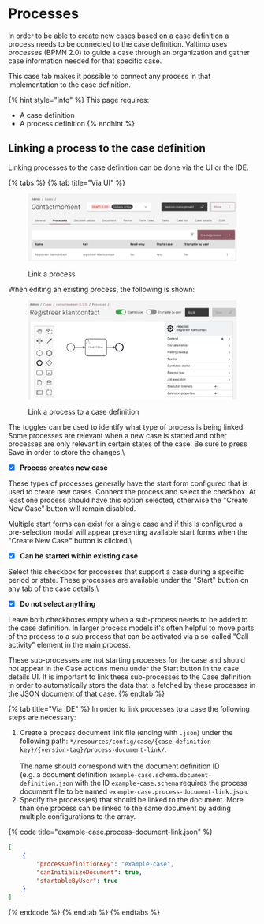 # Processes

In order to be able to create new cases based on a case definition a process needs to be connected to the case definition. Valtimo uses processes (BPMN 2.0) to guide a case through an organization and gather case information needed for that specific case.

This case tab makes it possible to connect any process in that implementation to the case definition.

{% hint style="info" %}
This page requires:

* A case definition
* A process definition
{% endhint %}

## Linking a process to the case definition

Linking processes to the case definition can be done via the UI or the IDE.

{% tabs %}
{% tab title="Via UI" %}
<figure><img src="../../.gitbook/assets/image (32) (1).png" alt=""><figcaption><p>Link a process</p></figcaption></figure>

When editing an existing process, the following is shown:

<div align="left" data-full-width="false"><figure><img src="../../.gitbook/assets/image (33) (1).png" alt=""><figcaption><p>Link a process to a case definition</p></figcaption></figure></div>

The toggles can be used to identify what type of process is being linked. Some processes are relevant when a new case is started and other processes are only relevant in certain states of the case. Be sure to press Save in order to store the changes.\


* [x] **Process creates new case**

These types of processes generally have the start form configured that is used to create new cases. Connect the process and select the checkbox. At least one process should have this option selected, otherwise the "Create New Case" button will remain disabled.

Multiple start forms can exist for a single case and if this is configured a pre-selection modal will appear presenting available start forms when the "Create New Cas&#x65;**"** button is clicked.\


* [x] **Can be started within existing case**

Select this checkbox for processes that support a case during a specific period or state. These processes are available under the "Start" button on any tab of the case details.\


* [x] **Do not select anything**

Leave both checkboxes empty when a sub-process needs to be added to the case definition. In larger process models it's often helpful to move parts of the process to a sub process that can be activated via a so-called "Call activity" element in the main process.

These sub-processes are not starting processes for the case and should not appear in the Case actions menu under the Start button in the case details UI. It is important to link these sub-processes to the Case definition in order to automatically store the data that is fetched by these processes in the JSON document of that case.
{% endtab %}

{% tab title="Via IDE" %}
In order to link processes to a case the following steps are necessary:

1. Create a process document link file (ending with `.json`) under the following path: `*/resources/config/case/{case-definition-key}/{version-tag}/process-document-link/`.\
   \
   The name should correspond with the document definition ID\
   (e.g. a document definition `example-case.schema.document-definition.json` with the ID `example-case.schema` requires the process document file to be named `example-case.process-document-link.json`.
2. Specify the process(es) that should be linked to the document. More than one process can be linked to the same document by adding multiple configurations to the array.

{% code title="example-case.process-document-link.json" %}
```json
[
    {
        "processDefinitionKey": "example-case",
        "canInitializeDocument": true,
        "startableByUser": true
    }
]
```
{% endcode %}
{% endtab %}
{% endtabs %}
